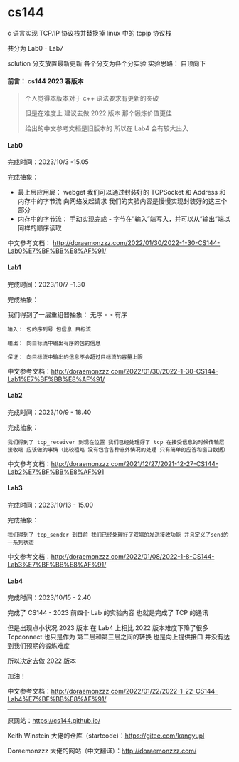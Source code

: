 # cs144

c 语言实现 TCP/IP 协议栈并替换掉 linux 中的 tcpip 协议栈

共分为 Lab0 - Lab7

solution 分支放置最新更新
各个分支为各个分实验
实验思路： 自顶向下

#### 前言： cs144 2023 春版本

> 个人觉得本版本对于 c++ 语法要求有更新的突破
>
> 但是在难度上 建议去做 2022 版本 那个锻炼价值更佳
>
> 给出的中文参考文档是旧版本的 所以在 Lab4 会有较大出入

#### Lab0

完成时间：2023/10/3 -15.05

完成抽象：

- 最上层应用层： webget 我们可以通过封装好的 TCPSocket 和 Address 和内存中的字节流 向网络发起请求 我们的实验内容是慢慢实现封装好的这三个部分
- 内存中的字节流： 手动实现完成 - 字节在”输入”端写入，并可以从”输出”端以同样的顺序读取

中文参考文档： http://doraemonzzz.com/2022/01/30/2022-1-30-CS144-Lab0%E7%BF%BB%E8%AF%91/

#### Lab1

完成时间：2023/10/7 -1.30

完成抽象：

我们得到了一层重组器抽象： 无序 - > 有序

    输入： 包的序列号 包信息 目标流

    输出： 向目标流中输出有序的包的信息

    保证： 向目标流中输出的信息不会超过目标流的容量上限

中文参考文档：http://doraemonzzz.com/2022/01/30/2022-1-30-CS144-Lab1%E7%BF%BB%E8%AF%91/

#### Lab2

完成时间：2023/10/9 - 18.40

完成抽象：

    我们得到了 tcp_receiver 到现在位置 我们已经处理好了 tcp 在接受信息的时候传输层 接收端 应该做的事情（比较粗略 没有包含各种意外情况的处理 只有简单的应答和窗口数据）

中文参考文档：http://doraemonzzz.com/2021/12/27/2021-12-27-CS144-Lab2%E7%BF%BB%E8%AF%91

#### Lab3

完成时间：2023/10/13 - 15.00

完成抽象：

    我们得到了 tcp_sender 到目前 我们已经处理好了双端的发送接收功能 并且定义了send的一系列状态

中文参考文档：http://doraemonzzz.com/2022/01/08/2022-1-8-CS144-Lab3%E7%BF%BB%E8%AF%91/

#### Lab4

完成时间：2023/10/15 - 2.40

完成了 CS144 - 2023 前四个 Lab 的实验内容 也就是完成了 TCP 的通讯

但是出现点小状况 2023 版本 在 Lab4 上相比 2022 版本难度下降了很多 Tcpconnect 也只是作为 第二层和第三层之间的转换 也是向上提供接口 并没有达到我们预期的锻炼难度

所以决定去做 2022 版本

加油！

中文参考文档：http://doraemonzzz.com/2022/01/22/2022-1-22-CS144-Lab4%E7%BF%BB%E8%AF%91/

---

原网站：https://cs144.github.io/

Keith Winstein 大佬的仓库（startcode)：https://gitee.com/kangyupl

Doraemonzzz 大佬的网站（中文翻译）：http://doraemonzzz.com/
